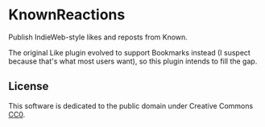 # KnownReactions

Publish IndieWeb-style likes and reposts from Known.

The original Like plugin evolved to support Bookmarks instead (I
suspect because that's what most users want), so this plugin intends
to fill the gap.

## License

This software is dedicated to the public domain under Creative Commons [CC0][].

[CC0]: http://creativecommons.org/publicdomain/zero/1.0/
